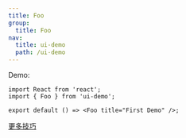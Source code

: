 ```yaml
---
title: Foo
group:
  title: Foo
nav:
  title: ui-demo
  path: /ui-demo
---
```


Demo:

```tsx
import React from 'react';
import { Foo } from 'ui-demo';

export default () => <Foo title="First Demo" />;
```

[更多技巧](https://d.umijs.org/guide/demo-principle)
